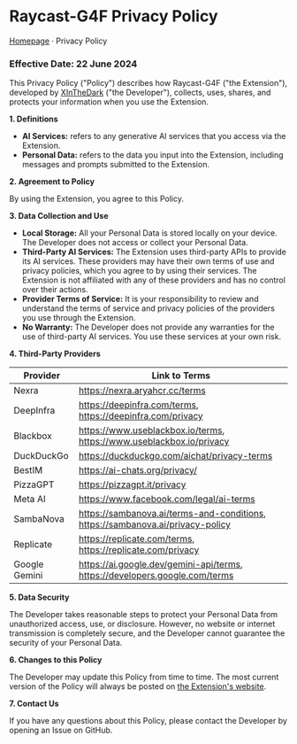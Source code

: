 # Raycast-G4F Privacy Policy

[Homepage](README.md) · Privacy Policy

### Effective Date: 22 June 2024

This Privacy Policy ("Policy") describes how Raycast-G4F ("the Extension"), developed by [XInTheDark](https://github.com/XInTheDark/) ("the Developer"), collects, uses, shares, and protects your information when you use the Extension.

**1. Definitions**

* **AI Services:** refers to any generative AI services that you access via the Extension.
* **Personal Data:** refers to the data you input into the Extension, including messages and prompts submitted to the Extension.

**2. Agreement to Policy**

By using the Extension, you agree to this Policy.

**3. Data Collection and Use**

* **Local Storage:** All your Personal Data is stored locally on your device. The Developer does not access or collect your Personal Data.
* **Third-Party AI Services:** The Extension uses third-party APIs to provide its AI services. These providers may have their own terms of use and privacy policies, which you agree to by using their services. The Extension is not affiliated with any of these providers and has no control over their actions.
* **Provider Terms of Service:** It is your responsibility to review and understand the terms of service and privacy policies of the providers you use through the Extension.
* **No Warranty:** The Developer does not provide any warranties for the use of third-party AI services. You use these services at your own risk.

**4. Third-Party Providers**

| Provider      | Link to Terms                                                                  |
|---------------|--------------------------------------------------------------------------------|
| Nexra         | https://nexra.aryahcr.cc/terms                                                 |
| DeepInfra     | https://deepinfra.com/terms, https://deepinfra.com/privacy                     |
| Blackbox      | https://www.useblackbox.io/terms, https://www.useblackbox.io/privacy           |
| DuckDuckGo    | https://duckduckgo.com/aichat/privacy-terms                                    |
| BestIM        | https://ai-chats.org/privacy/                                                  |
| PizzaGPT      | https://pizzagpt.it/privacy                                                    |
| Meta AI       | https://www.facebook.com/legal/ai-terms                                        |
| SambaNova     | https://sambanova.ai/terms-and-conditions, https://sambanova.ai/privacy-policy |
| Replicate     | https://replicate.com/terms, https://replicate.com/privacy                     |
| Google Gemini | https://ai.google.dev/gemini-api/terms, https://developers.google.com/terms    |

**5. Data Security**

The Developer takes reasonable steps to protect your Personal Data from unauthorized access, use, or disclosure. However, no website or internet transmission is completely secure, and the Developer cannot guarantee the security of your Personal Data.

**6. Changes to this Policy**

The Developer may update this Policy from time to time. The most current version of the Policy will always be posted on [the Extension's website](https://github.com/xInTheDark/raycast-g4f/).

**7. Contact Us**

If you have any questions about this Policy, please contact the Developer by opening an Issue on GitHub.
